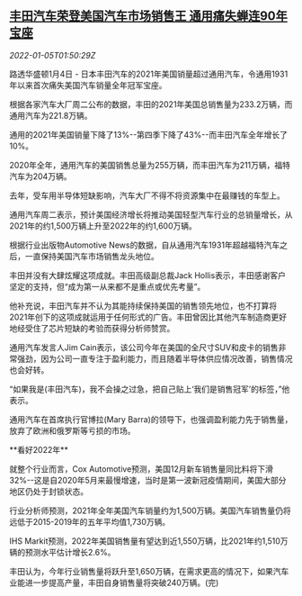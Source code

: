 <!--1641348063000-->
[丰田汽车荣登美国汽车市场销售王 通用痛失蝉连90年宝座](https://cn.reuters.com/article/toyota-gm-usa-car-sales-0104-tues-idCNKBS2JF048)
------

<div><i>2022-01-05T01:50:29Z</i></div><p>路透华盛顿1月4日 - 日本丰田汽车的2021年美国销量超过通用汽车，令通用1931年以来首次痛失美国汽车销量全年冠军宝座。</p><p>根据各家汽车大厂周二公布的数据，丰田的2021年美国总销售量为233.2万辆，而通用汽车为221.8万辆。</p><p>通用的2021年美国销量下降了13%--第四季下降了43%--而丰田汽车全年增长了10%。</p><p>2020年全年，通用汽车的美国销售总量为255万辆，而丰田汽车为211万辆，福特汽车为204万辆。</p><p>去年，受车用半导体短缺影响，汽车大厂不得不将资源集中在最赚钱的车型上。</p><p>通用汽车周二表示，预计美国经济增长将推动美国轻型汽车行业的总销量增长，从2021年的约1,500万辆上升至2022年的约1,600万辆。</p><p>根据行业出版物Automotive News的数据，自从通用汽车1931年超越福特汽车之后，一直保持美国汽车市场销售龙头地位。</p><p>丰田并没有大肆炫耀这项成就。丰田高级副总裁Jack Hollis表示，丰田感谢客户坚定的支持，但“成为第一从来都不是重点或优先考量”。</p><p>他补充说，丰田汽车并不认为其能持续保持美国的销售领先地位，也不打算将2021年创下的这项成就运用于任何形式的广告。丰田曾因比其他汽车制造商更好地经受住了芯片短缺的考验而获得分析师赞赏。</p><p>通用汽车发言人Jim Cain表示，该公司今年在美国的全尺寸SUV和皮卡的销售非常强劲，因为公司一直专注于盈利能力，而且随着半导体供应情况改善，销售情况也会好转。</p><p>“如果我是(丰田汽车)，我不会操之过急，把自己贴上‘我们是销售冠军’的标签，”他表示。</p><p>通用汽车在首席执行官博拉(Mary Barra)的领导下，也强调盈利能力先于销售量，放弃了欧洲和俄罗斯等亏损的市场。</p><p>**看好2022年**</p><p>就整个行业而言，Cox Automotive预测，美国12月新车销售量同比料将下滑32%--这是自2020年5月来最慢增速，当时是第一波新冠疫情期间，美国大部分地区仍处于封锁状态。</p><p>行业分析师预测，2021年全年美国汽车销量约为1,500万辆。美国汽车销售量仍将远低于2015-2019年的五年平均值1,730万辆。</p><p>IHS Markit预测，2022年美国销售量有望达到近1,550万辆，比2021年约1,510万辆的预测水平估计增长2.6%。</p><p>丰田认为，今年行业销售量将跃升至1,650万辆，在需求更高的情况下，如果汽车业能进一步提高产量，丰田自身销售量将突破240万辆。(完)</p>
